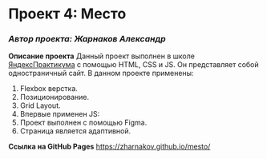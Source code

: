 # Проект 4: Место

### *Автор проекта: Жарнаков Александр*

**Описание проекта**
Данный проект выполнен в школе [ЯндексПрактикума](https://praktikum.yandex.ru/profile/web/) c помощью HTML, CSS и JS.
Он представляет собой одностраничный сайт.
В данном проекте применены:
1. Flexbox верстка.
2. Позиционирование.
3. Grid Layout.
4. Впервые применен JS:
5. Проект выполнен с помощью Figma.
6. Страница является адаптивной.

**Ссылка на GitHub Pages**
https://zharnakov.github.io/mesto/

